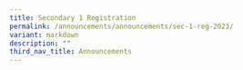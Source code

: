 ```yaml
---
title: Secondary 1 Registration
permalink: /announcements/announcements/sec-1-reg-2023/
variant: markdown
description: ""
third_nav_title: Announcements
---
```

